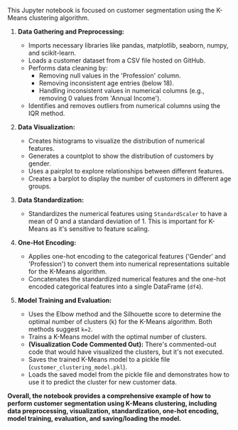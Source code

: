 This Jupyter notebook is focused on customer segmentation using the K-Means clustering algorithm.

1. **Data Gathering and Preprocessing:**
   - Imports necessary libraries like pandas, matplotlib, seaborn, numpy, and scikit-learn.
   - Loads a customer dataset from a CSV file hosted on GitHub.
   - Performs data cleaning by:
      - Removing null values in the 'Profession' column.
      - Removing inconsistent age entries (below 18).
      - Handling inconsistent values in numerical columns (e.g., removing 0 values from 'Annual Income').
   - Identifies and removes outliers from numerical columns using the IQR method.

2. **Data Visualization:**
   - Creates histograms to visualize the distribution of numerical features.
   - Generates a countplot to show the distribution of customers by gender.
   - Uses a pairplot to explore relationships between different features.
   - Creates a barplot to display the number of customers in different age groups.

3. **Data Standardization:**
   - Standardizes the numerical features using `StandardScaler` to have a mean of 0 and a standard deviation of 1. This is important for K-Means as it's sensitive to feature scaling.

4. **One-Hot Encoding:**
   - Applies one-hot encoding to the categorical features ('Gender' and 'Profession') to convert them into numerical representations suitable for the K-Means algorithm.
   - Concatenates the standardized numerical features and the one-hot encoded categorical features into a single DataFrame (`df4`).

5. **Model Training and Evaluation:**
   - Uses the Elbow method and the Silhouette score to determine the optimal number of clusters (k) for the K-Means algorithm. Both methods suggest `k=2`.
   - Trains a K-Means model with the optimal number of clusters.
   - **(Visualization Code Commented Out):** There's commented-out code that would have visualized the clusters, but it's not executed.
   - Saves the trained K-Means model to a pickle file (`customer_clustering_model.pkl`).
   - Loads the saved model from the pickle file and demonstrates how to use it to predict the cluster for new customer data. 

**Overall, the notebook provides a comprehensive example of how to perform customer segmentation using K-Means clustering, including data preprocessing, visualization, standardization, one-hot encoding, model training, evaluation, and saving/loading the model.** 
